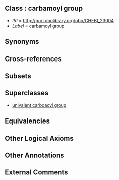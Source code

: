 
## Class : carbamoyl group

 * *IRI* = http://purl.obolibrary.org/obo/CHEBI_23004
 * *Label* = carbamoyl group

## Synonyms


## Cross-references


## Subsets


## Superclasses

 * [univalent carboacyl group](../../CHEBI/07/CHEBI_27207.md)

## Equivalencies


## Other Logical Axioms


## Other Annotations


## External Comments

